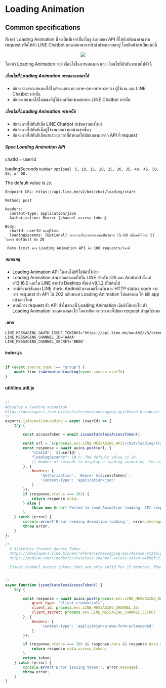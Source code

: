 # Loading Animation

## Common specifications

ฟีเจอร์ Loading Animation นี้จะเป็นฟีเจอร์ที่มาในรูปแบบของ API ที่ให้นักพัฒนาสามารถ request เพื่อให้ตัว LINE Chatbot แสดงสถานะการกำลังประมวลผลอยู่ โดยมีหน้าตาเป็นแบบนี้


<p align="center" width="100%">
    <img  src="https://developers.line.biz/assets/img/loading-animation.7aad3d6c.gif"> 
</p>


โดยตัว Loading Animation จะมี เงื่อนไขในการแสดงผล และ เงื่อนไขที่ตัวมันจะหายไปดังนี้

##### เงื่อนไขที่ Loading Animation จะแสดงออกมาได้
- มันจะสามารถแสดงผลได้ในห้องแชทแบบ one-on-one ระหว่าง ผู้ใช้งาน และ LINE Chatbot เท่านั้น
- มันจะแสดงผลได้ในขณะที่ผู้ใช้งานเปิดหน้าแชทของ LINE Chatbot เท่านั้น

##### เงื่อนไขที่ Loading Animation จะหายไป
- มันจะหายไปทันทีเมื่อ LINE Chatbot ส่งข้อความมาใหม่
- มันจะหายไปทันทีเมื่อผู้ใช้งานออกจากหน้าแชทนั้นๆ
- มันจะหายไปทันทีเมื่อผ่านระยะเวลาที่กำหนดให้มันแสดงผลจาก API ที่ request
##### Spec Loading Animation API

chatId = userId

loadingSeconds `Number` `Optional`
` 5, 10, 15, 20, 25, 30, 35, 40, 45, 50, 55, or 60.`

The default value is `20`.

````
Endpoint URL: https://api.line.me/v2/bot/chat/loading/start

Method: post

Headers:
  content-type: application/json
  Authorization: Bearer {channel access token}

Body:
  chatId: userId ของผู้ใช้งาน 
  loadingSeconds: [Optional] ระยะเวลาในการแสดงผลเป็นวินาที (5-60 เพิ่มลดได้ทีละ 5) โดยค่า default คือ 20
````

` Rate limit ของ Loading Animation API คือ 100 requests/วินาที`


##### หมายเหตุ
- Loading Animation API ใช้งานได้ฟรีไม่มีค่าใช้จ่าย
- Loading Animation สามารถแสดงผลได้ใน LINE สำหรับ iOS และ Android ตั้งแต่ v13.16.0 และใน LINE สำหรับ Desktop ตั้งแต่ v9.1.2 เป็นต้นไป
- กรณีที่เวอร์ชันของ LINE สำหรับ Android ตรงตามเงื่อนไข และ HTTP status code จากการ request ตัว API ได้ 202 กลับมาแต่ Loading Animation ไม่แสดงผล ให้ kill app แล้วลองใหม่
- หากมีการ request ตัว API ซ้ำในขณะที่ Loading Animation เดิมยังไม่หายไป ตัว Loading Animation จะแสดงผลต่อไป โดยจะยึดเวลาการหายไปของ request ล่าสุดไปแทน

#### .env
```
LINE_MESSAGING_OAUTH_ISSUE_TOKENV3="https://api.line.me/oauth2/v3/token"
LINE_MESSAGING_CHANNEL_ID='AAAA'
LINE_MESSAGING_CHANNEL_SECRET='BBBB'
```


#### index.js

```javascript

if (event.source.type !== "group") {
    await line.isAnimationLoading(event.source.userId)
}
```

#### util/line.util.js
```javascript

/*
#Display a loading animation
https://developers.line.biz/en/reference/messaging-api/#send-broadcast-message
*/
exports.isAnimationLoading = async (userId) => {
    try {

        const accessToken = await issueStatelessAccessToken();

        const url = `${process.env.LINE_MESSAGING_API}/chat/loading/start`;
        const response = await axios.post(url, {
            "chatId": `${userId}`,
            "loadingSeconds": 10 // The default value is 20.
            // Number of seconds to display a loading animation. You can specify a any one of 5, 10, 15, 20, 25, 30, 35, 40, 45, 50, 55, or 60.
        }, {
            headers: {
                'Authorization': `Bearer ${accessToken}`,
                'Content-Type': 'application/json'
            }
        });
        if (response.status === 202) {
            return response.data;
        } else {
            throw new Error(`Failed to send Animation loading. API responded with status: ${response.status}`);
        }
    } catch (error) {
        console.error('Error sending Animation loading:', error.message);
        throw error;
    }
};

/* 
  # Stateless Channel Access Token
  https://developers.line.biz/en/reference/messaging-api/#issue-stateless-channel-access-token
  https://medium.com/linedevth/stateless-channel-access-token-e489dfc210ad

  Issues channel access tokens that are only valid for 15 minutes. There is no limit to the number of tokens that can be issued. Once a stateless channel access token is issued, it can't be revoked.


*/
async function issueStatelessAccessToken() {
    try {

        const response = await axios.post(process.env.LINE_MESSAGING_OAUTH_ISSUE_TOKENV3, {
            grant_type: 'client_credentials',
            client_id: process.env.LINE_MESSAGING_CHANNEL_ID,
            client_secret: process.env.LINE_MESSAGING_CHANNEL_SECRET
        }, {
            headers: {
                'Content-Type': 'application/x-www-form-urlencoded'
            },
        });

        if (response.status === 200 && response.data && response.data.access_token) {
            return response.data.access_token;
        }
        return token;
    } catch (error) {
        console.error('Error issuing token:', error.message);
        throw error;
    }
}


```